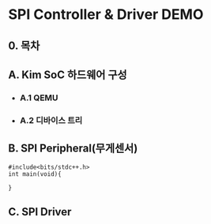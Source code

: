 # SPI Controller & Driver DEMO
## 0. 목차

## A. Kim SoC 하드웨어 구성

  - ### A.1 QEMU
  - ### A.2 디바이스 트리

## B. SPI Peripheral(무게센서)
```
#include<bits/stdc++.h>
int main(void){

}
```
## C. SPI Driver
